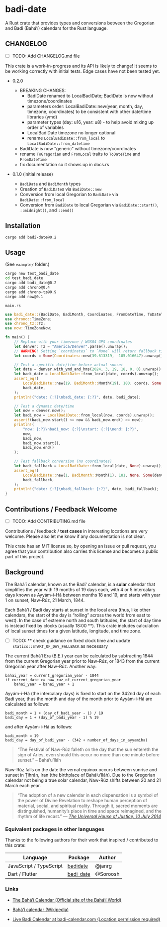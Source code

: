 # badi-date

A Rust crate that provides types and conversions between the Gregorian and Badi (Bahá’í) calendars for the Rust language.

## CHANGELOG

- [ ] TODO: Add CHANGELOG.md file

This crate is a work-in-progress and its API is likely to change! It seems to be working correctly with initial tests. Edge cases have not been tested yet.

- 0.2.0
  - BREAKING CHANGES:
    - BadiDate renamed to LocalBadiDate; BadiDate is now without timezone/coordinates
    - parameters order: LocalBadiDate::new(year, month, day, timezone, coordinates) to be consistent with other date/time libraries (ymd)
    - parameter types (day: u16, year: u8) - to help avoid mixing up order of variables
    - LocalBadiDate timezone no longer optional
    - rename `LocalBadiDate::from_local` to `LocalBadiDate::from_datetime`
  - BadiDate is now "generic" without timezone/coordinates
  - rename `ToGregorian` and `FromLocal` traits to `ToDateTime` and `FromDateTime`
  - fix documentation so it shows up in docs.rs

- 0.1.0 (initial release)
  - `BadiDate` and `BadiMonth` types
  - Creation of `BadiDate`s via `BadiDate::new`
  - Conversion from local Gregorian to `BadiDate` via `BadiDate::from_local`
  - Conversion from `BadiDate` to local Gregorian via `BadiDate::start()`, `::midnight()`, and `::end()`

## Installation

```
cargo add badi-date@0.2
```

## Usage

(See `example/` folder.)

```bash
cargo new test_badi_date
cd test_badi_date
cargo add badi_date@0.2
cargo add chrono@0.4
cargo add chrono-tz@0.9
cargo add now@0.1
```

`main.rs`
```rust
use badi_date::{BadiDate, BadiMonth, Coordinates, FromDateTime, ToDateTime};
use chrono::TimeZone;
use chrono_tz::Tz;
use now::TimeZoneNow;

fn main() {
    // Replace with your timezone / WGS84 GPS coordinates
    let denver: Tz = "America/Denver".parse().unwrap();
    // WARNING! Setting `coordinates` to `None` will return fallback time `badi_date::statics::START_OF_DAY_FALLBACK`
    let coords = Some(Coordinates::new(39.613319, -105.016647).unwrap());

    // Test a specific date/time before actual sunset
    let date = denver.with_ymd_and_hms(2024, 3, 19, 18, 0, 0).unwrap();
    let badi_date = LocalBadiDate::from_local(date, coords).unwrap();
    assert_eq!(
        LocalBadiDate::new(19, BadiMonth::Month(19), 180, coords, Some(denver)).unwrap(),
        badi_date,
    );
    println!("date: {:?}\nbadi_date: {:?}", date, badi_date);

    // Test a dynamic date/time
    let now = denver.now();
    let badi_now = LocalBadiDate::from_local(now, coords).unwrap();
    assert!(badi_now.start() <= now && badi_now.end() >= now);
    println!(
        "now: {:?}\nbadi_now: {:?}\nstart: {:?}\nend: {:?}",
        now,
        badi_now,
        badi_now.start(),
        badi_now.end()
    );

    // Test fallback conversion (no coordinates)
    let badi_fallback = LocalBadiDate::from_local(date, None).unwrap();
    assert_eq!(
        LocalBadiDate::new(1, BadiMonth::Month(1), 181, None, Some(denver)).unwrap(),
        badi_fallback,
    );
    println!("date: {:?}\nbadi_fallback: {:?}", date, badi_fallback);
}
```

## Contributions / Feedback Welcome

- [ ] TODO: Add CONTRIBUTING.md file

Contributions / feedback / **test cases** in interesting locations are very welcome. Please also let me know if any documentation is not clear.

This crate has an MIT license so, by opening an issue or pull request, you agree that your contribution also carries this license and becomes a public part of this project.

## Background

The Bahá’í calendar, known as the Badí‘ calendar, is a **solar** calendar that simplifies the year with 19 months of 19 days each, with 4 or 5 intercalary days known as Ayyám-i-Há between months 18 and 19, and starts with year 1 on sunset, Naw-Rúz, 21 March, 1844.

Each Bahá’í / Badi day starts at sunset in the local area (thus, like other calendars, the start of the day is “rolling” across the world from east to west). In the case of extreme north and south latitudes, the start of day time is instead fixed by clocks (usually 18:00 **). This crate includes calculation of local sunset times for a given latitude, longitude, and time zone.

- [ ] TODO: ** check guidance on fixed clock time and update `statics::START_OF_DAY_FALLBACK` as necessary

The current Bahá’í Era (B.E.) year can be calculated by subtracting 1844 from the current Gregorian year prior to Naw-Rúz, or 1843 from the current Gregorian year after Naw-Rúz. Another way:
```
bahai_year = current_gregorian_year - 1844
if current_date >= naw_ruz_of_current_gregorian_year
    bahai_year = bahai_year + 1
```

Ayyám-i-Há (the intercalary days) is fixed to start on the 342nd day of each Badi year, thus the month and day of the month prior to Ayyám-i-Há are calculated as follows:
```
badi_month = 1 + (day_of_badi_year - 1) / 19
badi_day = 1 + (day_of_badi_year - 1) % 19
```

and after Ayyám-i-Há as follows:
```
badi_month = 19
badi_day = day_of_badi_year - (342 + number_of_days_in_ayyamiha)
```


> “The Festival of Naw-Rúz falleth on the day that the sun entereth the sign of Aries, even should this occur no more than one minute before sunset.” – Bahá’u’lláh

Naw-Rúz falls on the date the vernal equinox occurs between sunrise and sunset in Ṭihrán, Iran (the birthplace of Bahá’u’lláh). Due to the Gregorian calendar not being a true solar calendar, Naw-Rúz shifts between 20 and 21 March each year.

> “The adoption of a new calendar in each dispensation is a symbol of the power of Divine Revelation to reshape human perception of material, social, and spiritual reality. Through it, sacred moments are distinguished, humanity’s place in time and space reimagined, and the rhythm of life recast.” — <cite>[The Universal House of Justice, 10 July 2014](https://www.bahai.org/library/authoritative-texts/the-universal-house-of-justice/messages/20140710_001/1)</cite>

### Equivalent packages in other languages

Thanks to the following authors for their work that inspired / contributed to this crate:

| Language      | Package       | Author       |
| ------------- | ------------- | ------------ |
| JavaScript / TypeScript | [badidate](https://github.com/janrg/badiDate) | @janrg |
| Dart / Flutter | [badi_date](https://github.com/Soroosh/badi_date) | @Soroosh |

### Links

- [The Bahá’í Calendar (Official site of the Bahá’í World)](https://www.bahai.org/action/devotional-life/calendar)

- [Baháʼí calendar (Wikipedia)](https://en.wikipedia.org/wiki/Bah%C3%A1%CA%BC%C3%AD_calendar)

- [Live Badi Calendar at badi-calendar.com (Location permission required)](https://www.badi-calendar.com/today)

